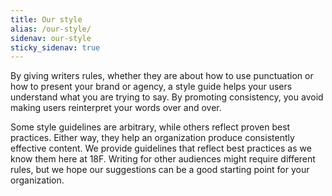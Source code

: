 ```yaml
---
title: Our style
alias: /our-style/
sidenav: our-style
sticky_sidenav: true
---
```


By giving writers rules, whether they are about how to use punctuation or how to present your brand or agency, a style guide helps your users understand what you are trying to say. By promoting consistency, you avoid making users reinterpret your words over and over.

Some style guidelines are arbitrary, while others reflect proven best practices. Either way, they help an organization produce consistently effective content. We provide guidelines that reflect best practices as we know them here at 18F. Writing for other audiences might require different rules, but we hope our suggestions can be a good starting point for your organization.
